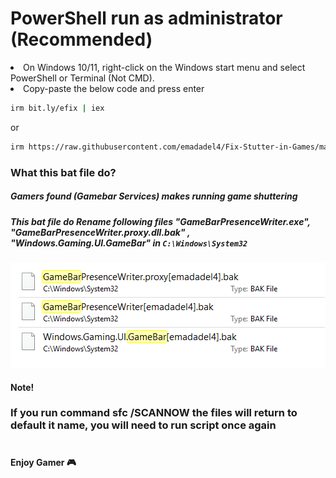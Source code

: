 


<h1>PowerShell run as administrator (Recommended) </h1>
<li>On Windows 10/11, right-click on the Windows start menu and select PowerShell or Terminal (Not CMD).</li>
<li>Copy-paste the below code and press enter</li>


```sh
irm bit.ly/efix | iex 
```
or

```sh
irm https://raw.githubusercontent.com/emadadel4/Fix-Stutter-in-Games/main/fix.ps1 | iex 
```

<h3>What this bat file do?</h3>
<h5>Gamers found (Gamebar Services) makes running game shuttering</h5>
<h5>This bat file do Rename following files "GameBarPresenceWriter.exe", "GameBarPresenceWriter.proxy.dll.bak" , "Windows.Gaming.UI.GameBar" in <code>C:\Windows\System32</code></h5>

<center>
<a target="_blank" rel="noopener noreferrer" href="https://github.com/emadadel4/Fix-Stutter-in-Games/blob/main/demo.PNG"><img src="https://github.com/emadadel4/Fix-Stutter-in-Games/blob/main/demo.PNG" alt="screen-install" style="max-width: 100%;"></a>
</center>

<h4>Note!</h4>
<h3>If you run command sfc /SCANNOW the files will return to default it name, you will need to run script once again</h3>
<h1></h1>

<h4>Enjoy Gamer 🎮</h4>
